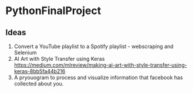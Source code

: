 # PythonFinalProject

## Ideas
1. Convert a YouTube playlist to a Spotify playlist - webscraping and Selenium 
2. AI Art with Style Transfer using Keras 
       https://medium.com/mlreview/making-ai-art-with-style-transfer-using-keras-8bb5fa44b216
3. A pryouogram to process and visualize information that facebook has collected about you. 
